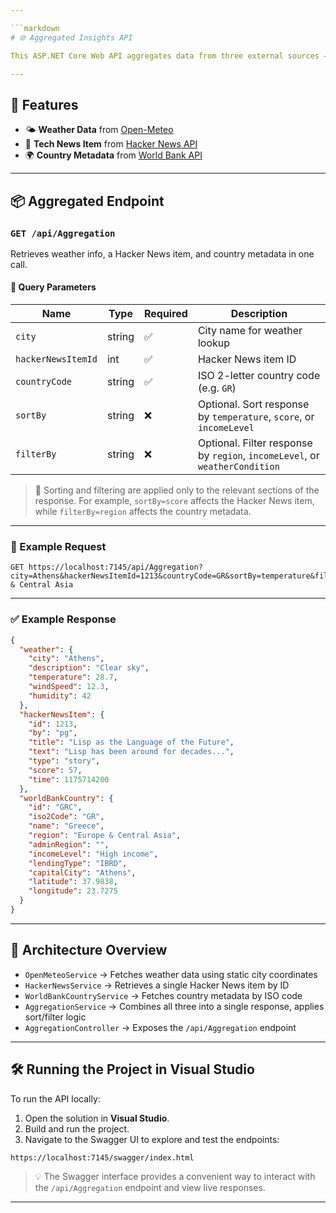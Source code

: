 ```yaml
---

```markdown
# 🌐 Aggregated Insights API

This ASP.NET Core Web API aggregates data from three external sources — weather, tech news, and global country metadata — into a single unified response. It’s designed for fast, parallel data fetching, clean JSON output, and now includes sorting and filtering options for enhanced control.

---
```


## 🚀 Features

- 🌤 **Weather Data** from [Open-Meteo](https://open-meteo.com/)
- 📰 **Tech News Item** from [Hacker News API](https://github.com/HackerNews/API)
- 🌍 **Country Metadata** from [World Bank API](https://datahelpdesk.worldbank.org/knowledgebase/articles/898590-api-country-queries)

---

## 📦 Aggregated Endpoint

### `GET /api/Aggregation`

Retrieves weather info, a Hacker News item, and country metadata in one call.

#### 🔧 Query Parameters

| Name               | Type   | Required | Description                                                                 |
|--------------------|--------|----------|-----------------------------------------------------------------------------|
| `city`             | string | ✅       | City name for weather lookup                                               |
| `hackerNewsItemId` | int    | ✅       | Hacker News item ID                                                        |
| `countryCode`      | string | ✅       | ISO 2-letter country code (e.g. `GR`)                                      |
| `sortBy`           | string | ❌       | Optional. Sort response by `temperature`, `score`, or `incomeLevel`        |
| `filterBy`         | string | ❌       | Optional. Filter response by `region`, `incomeLevel`, or `weatherCondition`|

> 🧠 Sorting and filtering are applied only to the relevant sections of the response. For example, `sortBy=score` affects the Hacker News item, while `filterBy=region` affects the country metadata.

---

### 📘 Example Request

```http
GET https://localhost:7145/api/Aggregation?city=Athens&hackerNewsItemId=1213&countryCode=GR&sortBy=temperature&filterBy=region:Europe & Central Asia
```

---

### ✅ Example Response

```json
{
  "weather": {
    "city": "Athens",
    "description": "Clear sky",
    "temperature": 28.7,
    "windSpeed": 12.3,
    "humidity": 42
  },
  "hackerNewsItem": {
    "id": 1213,
    "by": "pg",
    "title": "Lisp as the Language of the Future",
    "text": "Lisp has been around for decades...",
    "type": "story",
    "score": 57,
    "time": 1175714200
  },
  "worldBankCountry": {
    "id": "GRC",
    "iso2Code": "GR",
    "name": "Greece",
    "region": "Europe & Central Asia",
    "adminRegion": "",
    "incomeLevel": "High income",
    "lendingType": "IBRD",
    "capitalCity": "Athens",
    "latitude": 37.9838,
    "longitude": 23.7275
  }
}
```

---

## 🧱 Architecture Overview

- `OpenMeteoService` → Fetches weather data using static city coordinates
- `HackerNewsService` → Retrieves a single Hacker News item by ID
- `WorldBankCountryService` → Fetches country metadata by ISO code
- `AggregationService` → Combines all three into a single response, applies sort/filter logic
- `AggregationController` → Exposes the `/api/Aggregation` endpoint

---

## 🛠️ Running the Project in Visual Studio

To run the API locally:

1. Open the solution in **Visual Studio**.
2. Build and run the project.
3. Navigate to the Swagger UI to explore and test the endpoints:

```url
https://localhost:7145/swagger/index.html
```

> 💡 The Swagger interface provides a convenient way to interact with the `/api/Aggregation` endpoint and view live responses.

---

```
